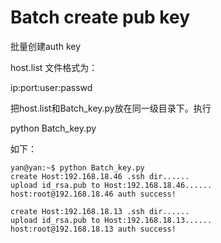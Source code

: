 Batch create pub key 
===
批量创建auth key

host.list
文件格式为：

ip:port:user:passwd


把host.list和Batch_key.py放在同一级目录下。执行

python Batch_key.py

如下：

	yan@yan:~$ python Batch_key.py 
	create Host:192.168.18.46 .ssh dir......
	upload id_rsa.pub to Host:192.168.18.46......
	host:root@192.168.18.46 auth success!

	create Host:192.168.18.13 .ssh dir......
	upload id_rsa.pub to Host:192.168.18.13......
	host:root@192.168.18.13 auth success!

